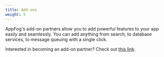 ```yaml
---
title: Add-ons
weight: 5
---
```


AppFog's add-on partners allow you to add powerful features to your app easily and seamlessly. You can add anything from search, to database services, to message queuing with a single click. 

Interested in becoming an add-on partner? Check out [this link](/add-ons/partners).
